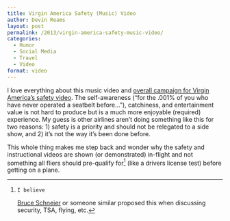 ```yaml
---
title: Virgin America Safety (Music) Video
author: Devin Reams
layout: post
permalink: /2013/virgin-america-safety-music-video/
categories:
  - Humor
  - Social Media
  - Travel
  - Video
format: video
---
```

I love everything about this music video and [overall campaign for Virgin America&#8217;s safety video][1]. The self-awareness (&#8220;for the .001% of you who have never operated a seatbelt before&#8230;&#8221;), catchiness, and entertainment value is not hard to produce but is a much more enjoyable (required) experience. My guess is other airlines aren&#8217;t doing something like this for two reasons: 1) safety is a priority and should not be relegated to a side show, and 2) it&#8217;s not the way it&#8217;s been done before.

This whole thing makes me step back and wonder why the safety and instructional videos are shown (or demonstrated) in-flight and not something all fliers should pre-qualify for[^1] (like a drivers license test) before getting on a plane.

[^1]:    I believe 
    [Bruce Schneier][2] or someone similar proposed this when discussing security, TSA, flying, etc.

 [1]: http://vxsafetydance.com
 [2]: https://www.schneier.com